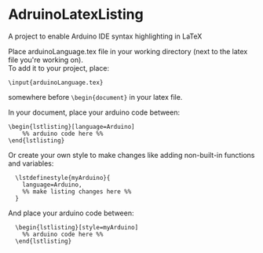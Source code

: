 # AdruinoLatexListing
A project to enable Arduino IDE syntax highlighting in LaTeX
  
Place arduinoLanguage.tex file in your working directory (next to the latex file you're working on).  
To add it to your project, place:
```TeX
\input{arduinoLanguage.tex}  
```
somewhere before ```\begin{document}``` in your latex file.  

In your document, place your arduino code between:
``` TeX
\begin{lstlisting}[language=Arduino]  
    %% arduino code here %%  
\end{lstlisting}
``` 
  
  
Or create your own style to make changes like adding non-built-in functions and variables:
``` TeX
  \lstdefinestyle{myArduino}{  
    language=Arduino,  
    %% make listing changes here %%  
  }  
 ``` 
And place your arduino code between:
``` TeX
  \begin{lstlisting}[style=myArduino]  
    %% arduino code here %%  
  \end{lstlisting}  
``` 
